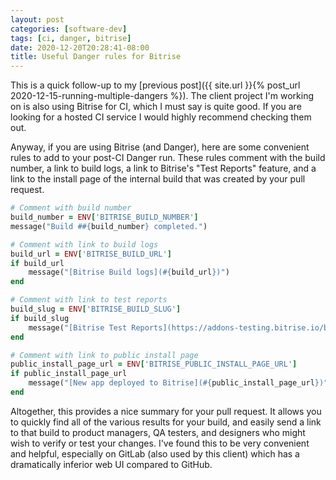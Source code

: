 ```yaml
---
layout: post
categories: [software-dev]
tags: [ci, danger, bitrise]
date: 2020-12-20T20:28:41-08:00
title: Useful Danger rules for Bitrise
---
```


This is a quick follow-up to my [previous post]({{ site.url }}{% post_url 2020-12-15-running-multiple-dangers %}). The client project I'm working on is also using Bitrise for CI, which I must say is quite good. If you are looking for a hosted CI service I would highly recommend checking them out.

<!--excerpt-->

Anyway, if you are using Bitrise (and Danger), here are some convenient rules to add to your post-CI Danger run. These rules comment with the build number, a link to build logs, a link to Bitrise's "Test Reports" feature, and a link to the install page of the internal build that was created by your pull request.

```ruby
# Comment with build number
build_number = ENV['BITRISE_BUILD_NUMBER']
message("Build ##{build_number} completed.")

# Comment with link to build logs
build_url = ENV['BITRISE_BUILD_URL']
if build_url
    message("[Bitrise Build logs](#{build_url})")
end

# Comment with link to test reports
build_slug = ENV['BITRISE_BUILD_SLUG']
if build_slug
    message("[Bitrise Test Reports](https://addons-testing.bitrise.io/builds/#{build_slug}/summary)")
end

# Comment with link to public install page
public_install_page_url = ENV['BITRISE_PUBLIC_INSTALL_PAGE_URL']
if public_install_page_url
    message("[New app deployed to Bitrise](#{public_install_page_url})")
end
```

Altogether, this provides a nice summary for your pull request. It allows you to quickly find all of the various results for your build, and easily send a link to that build to product managers, QA testers, and designers who might wish to verify or test your changes. I've found this to be very convenient and helpful, especially on GitLab (also used by this client) which has a dramatically inferior web UI compared to GitHub.
